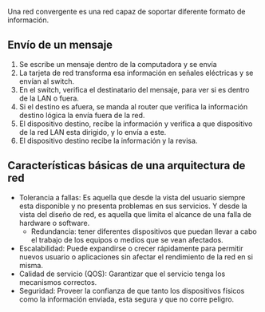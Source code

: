 Una red convergente es una red capaz de soportar diferente formato de información.
## Envío de un mensaje

1. Se escribe un mensaje dentro de la computadora y se envía 
2. La tarjeta de red transforma esa información en señales eléctricas y se envían al switch. 
3. En el switch, verifica el destinatario del mensaje, para ver si es dentro de la LAN o fuera. 
4. Si el destino es afuera, se manda al router que verifica la información destino lógica la envía fuera de la red. 
5. El dispositivo destino, recibe la información y verifica a que dispositivo de la red LAN esta dirigido, y lo envía a este. 
6. El dispositivo destino recibe la información y la revisa. 

## Características básicas de una arquitectura de red

- Tolerancia a fallas: Es aquella que desde la vista del usuario siempre esta disponible y no presenta problemas en sus servicios. Y desde la vista del diseño de red, es aquella que limita el alcance de una falla de hardware o software. 
	- Redundancia: tener diferentes dispositivos que puedan llevar a cabo el trabajo de los equipos o medios que se vean afectados. 
- Escalabilidad: Puede expandirse o crecer rápidamente para permitir nuevos usuario o aplicaciones sin afectar el rendimiento de la red en si misma. 
- Calidad de servicio (QOS): Garantizar que el servicio tenga los mecanismos correctos. 
- Seguridad: Proveer la confianza de que tanto los dispositivos físicos como la información enviada, esta segura y que no corre peligro. 

